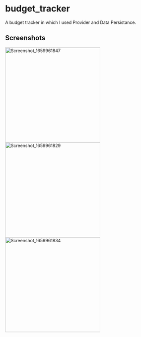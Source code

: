 # budget_tracker

A budget tracker in which I used Provider and Data Persistance.

## Screenshots
<div>
<a>
<img width="306" alt="Screenshot_1659961847" src="https://user-images.githubusercontent.com/59797717/183419985-d152d352-35b3-4edf-8c8a-3098fe4af575.png">
</a>

<a>
<img width="306" alt="Screenshot_1659961829" src="https://user-images.githubusercontent.com/59797717/183420134-9d413bbb-390a-49ac-bad4-fd53981604f8.png">
</a>

<a>
<img width="306" alt="Screenshot_1659961834" src="https://user-images.githubusercontent.com/59797717/183420222-aa894efc-3ba9-4a20-91ca-428706a9e8cf.png">
</a>
</div>

